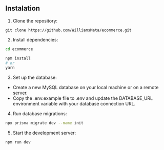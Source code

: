 ## Instalation

1. Clone the repository:

```
git clone https://github.com/WilliamsMata/ecommerce.git
```

2. Install dependencies:

```bash
cd ecommerce

npm install
# or
yarn
```

3. Set up the database:

- Create a new MySQL database on your local machine or on a remote server.
- Copy the .env.example file to .env and update the DATABASE_URL environment variable with your database connection URL.

4. Run database migrations:

```bash
npx prisma migrate dev --name init
```

5. Start the development server:

```bash
npm run dev
```
